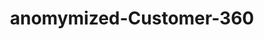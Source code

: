 ---  
schema: anomymized-Customer-360  
title: anomymized-Customer-360  
organization: Sample Department  
notes: Used in 3 lineage(s)  
resources:  
  - name: anomymized-Customer-360 
    url: abfs://system/anomymized-Customer-360 
    format : parquet  
license: None  
category:
  - Education  
maintainer: User  
maintainer_email: UserMail  
---
